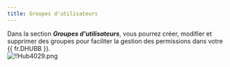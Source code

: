 ```yaml
---
title: Groupes d'utilisateurs
---
```

Dans la section ***Groupes d'utilisateurs***, vous pourrez créer, modifier et supprimer des groupes pour faciliter la gestion des permissions dans votre {{ fr.DHUBB }}.  
![!!Hub4029.png](https://webdevolutions.azureedge.net/docs/fr/hub/Hub4029.png) 
